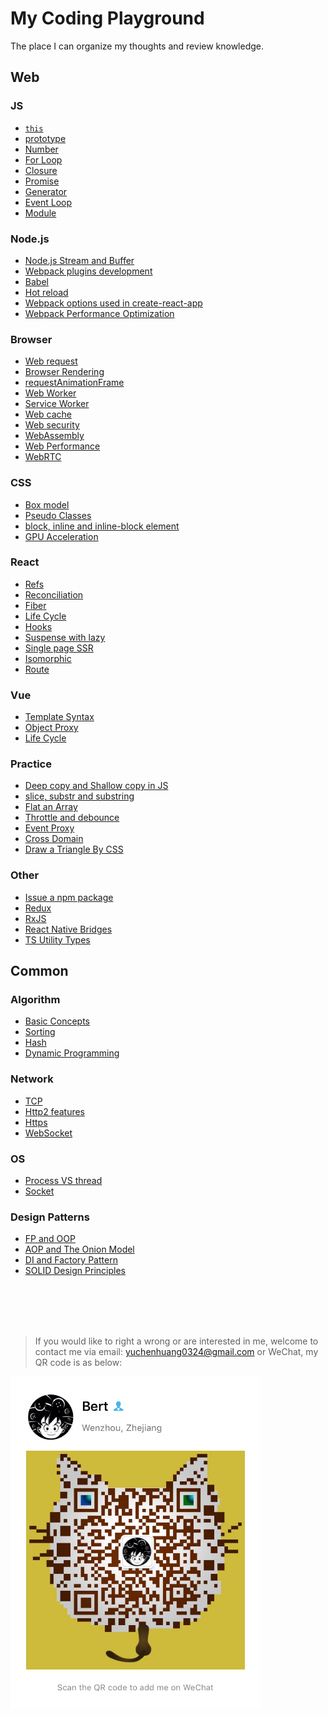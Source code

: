 # My Coding Playground

The place I can organize my thoughts and review knowledge.

## Web

### JS

- [`this`](/js/this.md)
- [prototype](/js/prototype.md)
- [Number](/js/number.md)
- [For Loop](/js/for_loop.md)
- [Closure](/js/closure.md)
- [Promise](/js/promise.md)
- [Generator](/js/generator.md)
- [Event Loop](/js/event_loop.md)
- [Module](/js/module.md)

### Node.js

- [Node.js Stream and Buffer](/js/stream_buffer.md)
- [Webpack plugins development](/modularization/webpack_structure.md)
- [Babel](/modularization/babel.md)
- [Hot reload](/modularization/hot_reload.md)
- [Webpack options used in create-react-app](/modularization/webpack_options.md)
- [Webpack Performance Optimization](/modularization/performance_optimization.md)

### Browser

- [Web request](/web/request.md)
- [Browser Rendering](/web/browser_render.md)
- [requestAnimationFrame](/web/requestAnimationFrame.md)
- [Web Worker](/web/web_worker.md)
- [Service Worker](/web/service_worker.md)
- [Web cache](/web/web_cache.md)
- [Web security](/web/web_security.md)
- [WebAssembly](/web/wasm.md)
- [Web Performance](/web/performance.md)
- [WebRTC]()

### CSS

- [Box model](/css/box_model.md)
- [Pseudo Classes](/css/pseudo_classes.md)
- [block, inline and inline-block element]()
- [GPU Acceleration]()

### React

- [Refs](/react/refs.md)
- [Reconciliation](/react/diff.md)
- [Fiber](/react/fiber.md)
- [Life Cycle](/react/life_cycle.md)
- [Hooks](/react/hooks.md)
- [Suspense with lazy](/react/lazy_load.md)
- [Single page SSR](/react/ssr.md)
- [Isomorphic](/react/isomorphic.md)
- [Route](/react/route.md)

### Vue

- [Template Syntax](/vue/template_syntax.md)
- [Object Proxy](/js/object_proxy.md)
- [Life Cycle](/vue/life_cycle.md)

### Practice

- [Deep copy and Shallow copy in JS](/js/object_copy.md)
- [slice, substr and substring](/practical/string_process.md)
- [Flat an Array](/practical/flat_array.md)
- [Throttle and debounce](/practical/debounce_throttle.md)
- [Event Proxy](/practical/events_proxy.md)
- [Cross Domain](/practical/cross_domain.md)
- [Draw a Triangle By CSS](/practical/triangle.md)

### Other

- [Issue a npm package](/other/npm_issue.md)
- [Redux](/other/redux.md)
- [RxJS](/other/rxjs.md)
- [React Native Bridges](/other/rn_bridges.md)
- [TS Utility Types](/other/utility_types.md)

## Common

### Algorithm

- [Basic Concepts](/algorithm/concepts.md)
- [Sorting](/algorithm/common_sort.md)
- [Hash](/algorithm/common_hash.md)
- [Dynamic Programming](/algorithm/dp.md)

### Network

- [TCP](/network/http.md)
- [Http2 features](/network/http2.md)
- [Https](/network/https.md)
- [WebSocket](/network/ws.md)

### OS

- [Process VS thread]()
- [Socket](/os/socket.md)

### Design Patterns

- [FP and OOP](/design/fp_oop.md)
- [AOP and The Onion Model](/design/aop.md)
- [DI and Factory Pattern](/design/di_factory.md)
- [SOLID Design Principles](/design/solid.md)

<br />
<br />
<br />
<br />

> If you would like to right a wrong or are interested in me, welcome to contact me via email: yuchenhuang0324@gmail.com or WeChat, my QR code is as below:

<img src="assets/qr_code.jpeg" width="400"/>
